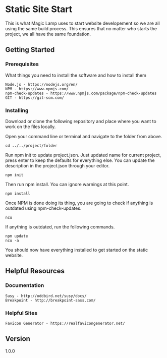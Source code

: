 # Static Site Start

This is what Magic Lamp uses to start website developement so we are all using the same build process. This ensures that no matter who starts the project, we all have the same foundation.

## Getting Started

### Prerequisites

What things you need to install the software and how to install them

```
Node.js - https://nodejs.org/en/
NPM - https://www.npmjs.com/
npm-check-updates - https://www.npmjs.com/package/npm-check-updates
GIT - https://git-scm.com/
```

### Installing

Download or clone the following repository and place where you want to work on the files locally.

Open your command line or terminal and navigate to the folder from above.

```
cd ../../project/folder
```

Run npm init to update project.json. Just updated name for current project, press enter to keep the defaults for everything else. You can update the description in the project.json through your editor.

```
npm init
```

Then run npm install. You can ignore warnings at this point.

```
npm install
```

Once NPM is done doing its thing, you are going to check if anything is outdated using npm-check-updates.

```
ncu
```

If anything is outdated, run the following commands.

```
npm update
ncu -a
```

You should now have everything installed to get started on the static website.

## Helpful Resources

### Documentation

```
Susy - http://oddbird.net/susy/docs/
Breakpoint - http://breakpoint-sass.com/
```

### Helpful Sites

```
Favicon Generator - https://realfavicongenerator.net/
```

## Version

1.0.0